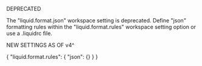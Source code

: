 DEPRECATED

The "liquid.format.json" workspace setting is deprecated. Define "json" formatting rules within the "liquid.format.rules" workspace setting option or use a .liquidrc file.

NEW SETTINGS AS OF v4^

{
  "liquid.format.rules": {
    "json": {}
  }
}

